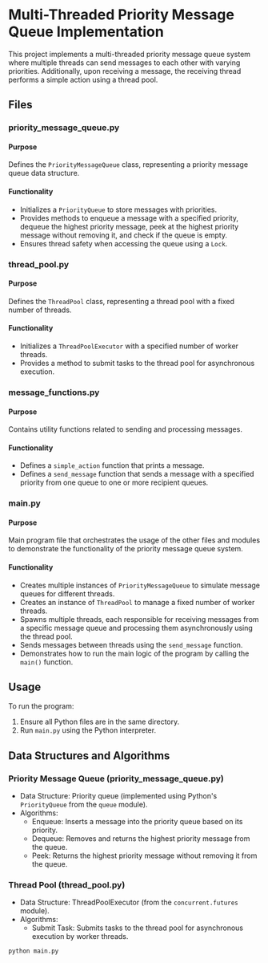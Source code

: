 # Multi-Threaded Priority Message Queue Implementation

This project implements a multi-threaded priority message queue system where multiple threads can send messages to each other with varying priorities. Additionally, upon receiving a message, the receiving thread performs a simple action using a thread pool.

## Files

### priority_message_queue.py

#### Purpose

Defines the `PriorityMessageQueue` class, representing a priority message queue data structure.

#### Functionality

- Initializes a `PriorityQueue` to store messages with priorities.
- Provides methods to enqueue a message with a specified priority, dequeue the highest priority message, peek at the highest priority message without removing it, and check if the queue is empty.
- Ensures thread safety when accessing the queue using a `Lock`.

### thread_pool.py

#### Purpose

Defines the `ThreadPool` class, representing a thread pool with a fixed number of threads.

#### Functionality

- Initializes a `ThreadPoolExecutor` with a specified number of worker threads.
- Provides a method to submit tasks to the thread pool for asynchronous execution.

### message_functions.py

#### Purpose

Contains utility functions related to sending and processing messages.

#### Functionality

- Defines a `simple_action` function that prints a message.
- Defines a `send_message` function that sends a message with a specified priority from one queue to one or more recipient queues.

### main.py

#### Purpose

Main program file that orchestrates the usage of the other files and modules to demonstrate the functionality of the priority message queue system.

#### Functionality

- Creates multiple instances of `PriorityMessageQueue` to simulate message queues for different threads.
- Creates an instance of `ThreadPool` to manage a fixed number of worker threads.
- Spawns multiple threads, each responsible for receiving messages from a specific message queue and processing them asynchronously using the thread pool.
- Sends messages between threads using the `send_message` function.
- Demonstrates how to run the main logic of the program by calling the `main()` function.

## Usage

To run the program:

1. Ensure all Python files are in the same directory.
2. Run `main.py` using the Python interpreter.

## Data Structures and Algorithms

### Priority Message Queue (priority_message_queue.py)

- Data Structure: Priority queue (implemented using Python's `PriorityQueue` from the `queue` module).
- Algorithms:
  - Enqueue: Inserts a message into the priority queue based on its priority.
  - Dequeue: Removes and returns the highest priority message from the queue.
  - Peek: Returns the highest priority message without removing it from the queue.

### Thread Pool (thread_pool.py)

- Data Structure: ThreadPoolExecutor (from the `concurrent.futures` module).
- Algorithms:
  - Submit Task: Submits tasks to the thread pool for asynchronous execution by worker threads.

```bash
python main.py
```
